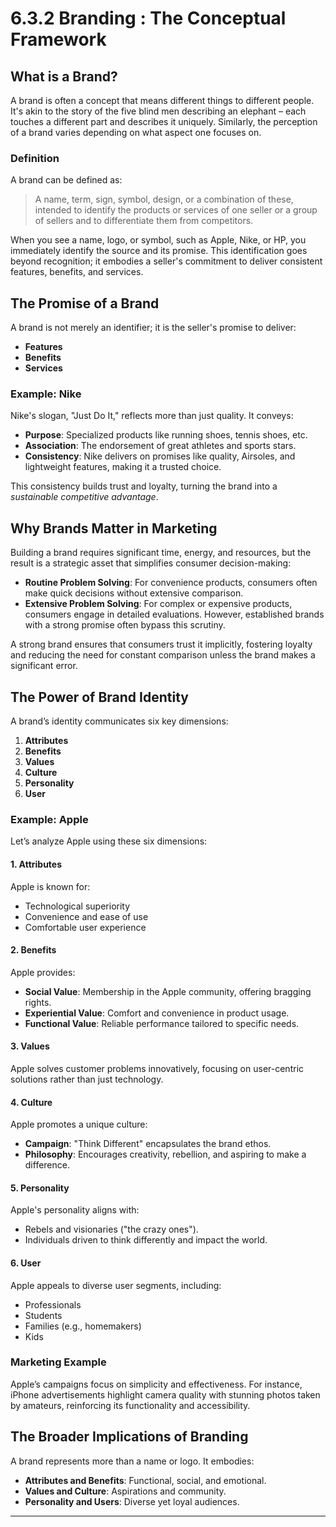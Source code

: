# 6.3.2 Branding : The Conceptual Framework

## What is a Brand?

A brand is often a concept that means different things to different people. It's akin to the story of the five blind men describing an elephant – each touches a different part and describes it uniquely. Similarly, the perception of a brand varies depending on what aspect one focuses on. 

### Definition
A brand can be defined as:
> A name, term, sign, symbol, design, or a combination of these, intended to identify the products or services of one seller or a group of sellers and to differentiate them from competitors.

When you see a name, logo, or symbol, such as Apple, Nike, or HP, you immediately identify the source and its promise. This identification goes beyond recognition; it embodies a seller's commitment to deliver consistent features, benefits, and services.

## The Promise of a Brand

A brand is not merely an identifier; it is the seller's promise to deliver:
- **Features**
- **Benefits**
- **Services**

### Example: Nike
Nike's slogan, "Just Do It," reflects more than just quality. It conveys:
- **Purpose**: Specialized products like running shoes, tennis shoes, etc.
- **Association**: The endorsement of great athletes and sports stars.
- **Consistency**: Nike delivers on promises like quality, Airsoles, and lightweight features, making it a trusted choice.

This consistency builds trust and loyalty, turning the brand into a *sustainable competitive advantage*.

## Why Brands Matter in Marketing

Building a brand requires significant time, energy, and resources, but the result is a strategic asset that simplifies consumer decision-making:
- **Routine Problem Solving**: For convenience products, consumers often make quick decisions without extensive comparison.
- **Extensive Problem Solving**: For complex or expensive products, consumers engage in detailed evaluations. However, established brands with a strong promise often bypass this scrutiny.

A strong brand ensures that consumers trust it implicitly, fostering loyalty and reducing the need for constant comparison unless the brand makes a significant error.

## The Power of Brand Identity

A brand’s identity communicates six key dimensions:
1. **Attributes**
2. **Benefits**
3. **Values**
4. **Culture**
5. **Personality**
6. **User**

### Example: Apple
Let’s analyze Apple using these six dimensions:

#### 1. Attributes
Apple is known for:
- Technological superiority
- Convenience and ease of use
- Comfortable user experience

#### 2. Benefits
Apple provides:
- **Social Value**: Membership in the Apple community, offering bragging rights.
- **Experiential Value**: Comfort and convenience in product usage.
- **Functional Value**: Reliable performance tailored to specific needs.

#### 3. Values
Apple solves customer problems innovatively, focusing on user-centric solutions rather than just technology.

#### 4. Culture
Apple promotes a unique culture:
- **Campaign**: "Think Different" encapsulates the brand ethos.
- **Philosophy**: Encourages creativity, rebellion, and aspiring to make a difference.

#### 5. Personality
Apple's personality aligns with:
- Rebels and visionaries ("the crazy ones").
- Individuals driven to think differently and impact the world.

#### 6. User
Apple appeals to diverse user segments, including:
- Professionals
- Students
- Families (e.g., homemakers)
- Kids

### Marketing Example
Apple’s campaigns focus on simplicity and effectiveness. For instance, iPhone advertisements highlight camera quality with stunning photos taken by amateurs, reinforcing its functionality and accessibility.

## The Broader Implications of Branding

A brand represents more than a name or logo. It embodies:
- **Attributes and Benefits**: Functional, social, and emotional.
- **Values and Culture**: Aspirations and community.
- **Personality and Users**: Diverse yet loyal audiences.

---

